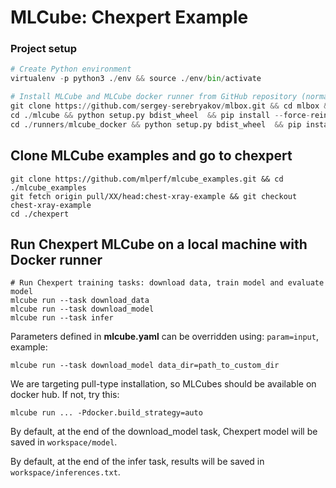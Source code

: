 # MLCube: Chexpert Example

### Project setup
```Python
# Create Python environment 
virtualenv -p python3 ./env && source ./env/bin/activate

# Install MLCube and MLCube docker runner from GitHub repository (normally, users will just run `pip install mlcube mlcube_docker`)
git clone https://github.com/sergey-serebryakov/mlbox.git && cd mlbox && git checkout feature/configV2
cd ./mlcube && python setup.py bdist_wheel  && pip install --force-reinstall ./dist/mlcube-* && cd ..
cd ./runners/mlcube_docker && python setup.py bdist_wheel  && pip install --force-reinstall --no-deps ./dist/mlcube_docker-* && cd ../../..
```

## Clone MLCube examples and go to chexpert
```
git clone https://github.com/mlperf/mlcube_examples.git && cd ./mlcube_examples
git fetch origin pull/XX/head:chest-xray-example && git checkout chest-xray-example
cd ./chexpert
```

## Run Chexpert MLCube on a local machine with Docker runner
```
# Run Chexpert training tasks: download data, train model and evaluate model
mlcube run --task download_data
mlcube run --task download_model
mlcube run --task infer
```

Parameters defined in **mlcube.yaml** can be overridden using: `param=input`, example:

```
mlcube run --task download_model data_dir=path_to_custom_dir
```

We are targeting pull-type installation, so MLCubes should be available on docker hub. If not, try this:

```
mlcube run ... -Pdocker.build_strategy=auto
```

By default, at the end of the download_model task, Chexpert model will be saved in `workspace/model`.

By default, at the end of the infer task, results will be saved in `workspace/inferences.txt`.